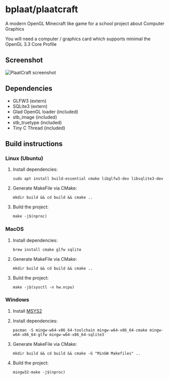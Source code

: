 # bplaat/plaatcraft
A modern OpenGL Minecraft like game for a school project about Computer Graphics

You will need a computer / graphics card which supports minimal the OpenGL 3.3 Core Profile

## Screenshot
![PlaatCraft screenshot](docs/screenshot.png)

## Dependencies
- GLFW3 (extern)
- SQLite3 (extern)
- Glad OpenGL loader (included)
- stb_image (included)
- stb_truetype (included)
- Tiny C Thread (included)

## Build instructions

### Linux (Ubuntu)

1. Install dependencies:
   ```
   sudo apt install build-essential cmake libglfw3-dev libsqlite3-dev
   ```

2. Generate MakeFile via CMake:
   ```
   mkdir build && cd build && cmake ..
   ```

3. Build the project:
   ```
   make -j$(nproc)
   ```

### MacOS

1. Install dependencies:
   ```
   brew install cmake glfw sqlite
   ```

2. Generate MakeFile via CMake:
   ```
   mkdir build && cd build && cmake ..
   ```

3. Build the project:
   ```
   make -j$(sysctl -n hw.ncpu)
   ```

### Windows

1. Install [MSYS2](https://www.msys2.org/)

2. Install dependencies:
   ```
   pacman -S mingw-w64-x86_64-toolchain mingw-w64-x86_64-cmake mingw-w64-x86_64-glfw mingw-w64-x86_64-sqlite3
   ```

3. Generate MakeFile via CMake:
   ```
   mkdir build && cd build && cmake -G "MinGW Makefiles" ..
   ```

4. Build the project:
   ```
   mingw32-make -j$(nproc)
   ```
